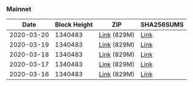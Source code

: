 ### Mainnet

|    Date    | Block Height | ZIP | SHA256SUMS |
| ---------- | ------------ | --- | ---------- |
| 2020-03-20 | 1340483 | [Link](https://s3-ap-southeast-2.amazonaws.com/ion-bootstrap/mainnet/2020-03-20/bootstrap.dat.zip) (829M) | [Link](https://s3-ap-southeast-2.amazonaws.com/ion-bootstrap/mainnet/2020-03-20/SHA256SUMS) |
| 2020-03-19 | 1340483 | [Link](https://s3-ap-southeast-2.amazonaws.com/ion-bootstrap/mainnet/2020-03-19/bootstrap.dat.zip) (829M) | [Link](https://s3-ap-southeast-2.amazonaws.com/ion-bootstrap/mainnet/2020-03-19/SHA256SUMS) |
| 2020-03-18 | 1340483 | [Link](https://s3-ap-southeast-2.amazonaws.com/ion-bootstrap/mainnet/2020-03-18/bootstrap.dat.zip) (829M) | [Link](https://s3-ap-southeast-2.amazonaws.com/ion-bootstrap/mainnet/2020-03-18/SHA256SUMS) |
| 2020-03-17 | 1340483 | [Link](https://s3-ap-southeast-2.amazonaws.com/ion-bootstrap/mainnet/2020-03-17/bootstrap.dat.zip) (829M) | [Link](https://s3-ap-southeast-2.amazonaws.com/ion-bootstrap/mainnet/2020-03-17/SHA256SUMS) |
| 2020-03-16 | 1340483 | [Link](https://s3-ap-southeast-2.amazonaws.com/ion-bootstrap/mainnet/2020-03-16/bootstrap.dat.zip) (829M) | [Link](https://s3-ap-southeast-2.amazonaws.com/ion-bootstrap/mainnet/2020-03-16/SHA256SUMS) |
